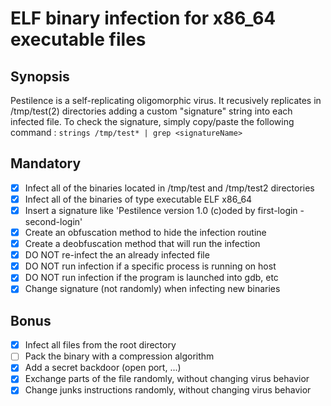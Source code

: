 # ELF binary infection for x86_64 executable files

## Synopsis
Pestilence is a self-replicating oligomorphic virus.
It recusively replicates in /tmp/test(2) directories adding a custom "signature" string into each infected file.
To check the signature, simply copy/paste the following command :
`strings /tmp/test* | grep <signatureName>`

## Mandatory
- [x] Infect all of the binaries located in /tmp/test and /tmp/test2 directories
- [x] Infect all of the binaries of type executable ELF x86_64
- [x] Insert a signature like 'Pestilence version 1.0 (c)oded by first-login - second-login'
- [x] Create an obfuscation method to hide the infection routine
- [x] Create a deobfuscation method that will run the infection
- [x] DO NOT re-infect the an already infected file
- [x] DO NOT run infection if a specific process is running on host
- [x] DO NOT run infection if the program is launched into gdb, etc
- [x] Change signature (not randomly) when infecting new binaries

## Bonus
- [x] Infect all files from the root directory
- [ ] Pack the binary with a compression algorithm
- [x] Add a secret backdoor (open port, ...)
- [x] Exchange parts of the file randomly, without changing virus
  behavior
- [x] Change junks instructions randomly, without changing virus
  behavior
